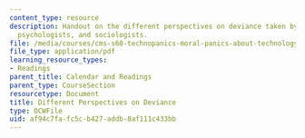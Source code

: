```yaml
---
content_type: resource
description: Handout on the different perspectives on deviance taken by sociobiologists,
  psychologists, and sociologists.
file: /media/courses/cms-s60-technopanics-moral-panics-about-technology-spring-2013/af94c7fafc5cb427addb8af111c433bb_MITCMS_S60S13_DevTheories.pdf
file_type: application/pdf
learning_resource_types:
- Readings
parent_title: Calendar and Readings
parent_type: CourseSection
resourcetype: Document
title: Different Perspectives on Deviance
type: OCWFile
uid: af94c7fa-fc5c-b427-addb-8af111c433bb
---
```

